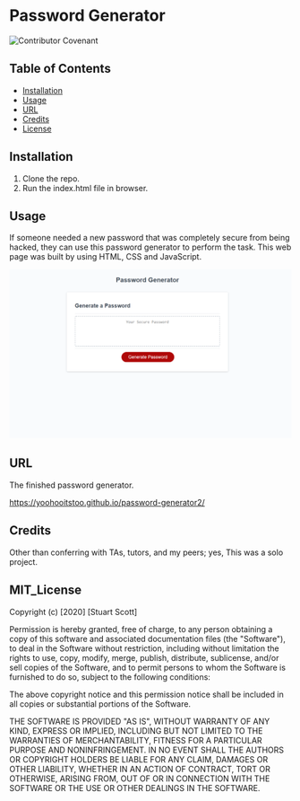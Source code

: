 # Password Generator

![Contributor Covenant](https://img.shields.io/badge/license-MIT-brightgreen)

## Table of Contents

* [Installation](#installation)
* [Usage](#usage)
* [URL](#url)
* [Credits](#credits)
* [License](#mit_license)



## Installation

1. Clone the repo.
2. Run the index.html file in browser.

## Usage

If someone needed a new password that was completely secure from being hacked, they can use this password generator to perform the task. This web page was built by using HTML, CSS and JavaScript.

!["Password Generator" screenshot](./assets/passwordgenerator.png)

## URL

The finished password generator.

https://yoohooitstoo.github.io/password-generator2/

## Credits

Other than conferring with TAs, tutors, and my peers; yes, This was a solo project.

## MIT_License 

Copyright (c) [2020] [Stuart Scott]

Permission is hereby granted, free of charge, to any person obtaining a copy
of this software and associated documentation files (the "Software"), to deal
in the Software without restriction, including without limitation the rights
to use, copy, modify, merge, publish, distribute, sublicense, and/or sell
copies of the Software, and to permit persons to whom the Software is
furnished to do so, subject to the following conditions:

The above copyright notice and this permission notice shall be included in all
copies or substantial portions of the Software.

THE SOFTWARE IS PROVIDED "AS IS", WITHOUT WARRANTY OF ANY KIND, EXPRESS OR
IMPLIED, INCLUDING BUT NOT LIMITED TO THE WARRANTIES OF MERCHANTABILITY,
FITNESS FOR A PARTICULAR PURPOSE AND NONINFRINGEMENT. IN NO EVENT SHALL THE
AUTHORS OR COPYRIGHT HOLDERS BE LIABLE FOR ANY CLAIM, DAMAGES OR OTHER
LIABILITY, WHETHER IN AN ACTION OF CONTRACT, TORT OR OTHERWISE, ARISING FROM,
OUT OF OR IN CONNECTION WITH THE SOFTWARE OR THE USE OR OTHER DEALINGS IN THE
SOFTWARE.